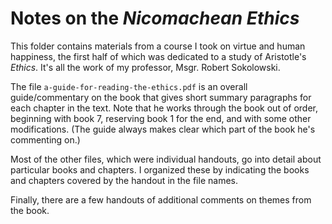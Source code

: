 # Notes on the *Nicomachean Ethics*

This folder contains materials from a course I took on virtue and human happiness, the first half of which was dedicated to a study of Aristotle's *Ethics*. It's all the work of my professor, Msgr. Robert Sokolowski.

The file `a-guide-for-reading-the-ethics.pdf` is an overall guide/commentary on the book that gives short summary paragraphs for each chapter in the text. Note that he works through the book out of order, beginning with book 7, reserving book 1 for the end, and with some other modifications. (The guide always makes clear which part of the book he's commenting on.) 

Most of the other files, which were individual handouts, go into detail about particular books and chapters. I organized these by indicating the books and chapters covered by the handout in the file names.

Finally, there are a few handouts of additional comments on themes from the book.
